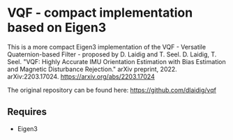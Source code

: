# VQF - compact implementation based on Eigen3

This is a more compact Eigen3 implementation of the VQF - Versatile Quaternion-based Filter - proposed by D. Laidig and T. Seel.
D. Laidig, T. Seel. "VQF: Highly Accurate IMU Orientation Estimation with Bias Estimation and Magnetic Disturbance Rejection." arXiv preprint, 2022. arXiv:2203.17024. https://arxiv.org/abs/2203.17024

The original repository can be found here: https://github.com/dlaidig/vqf

## Requires
- Eigen3
